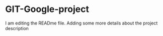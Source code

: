 # GIT-Google-project
I am editing the READme file. Adding some more details about the project description

